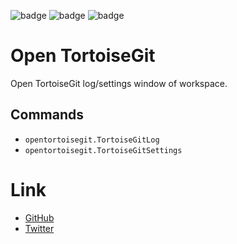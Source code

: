 ![badge](https://img.shields.io/github/issues/kuone314/VSCodeOpenTortoiseGit)
![badge](https://img.shields.io/github/forks/kuone314/VSCodeOpenTortoiseGit)
![badge](https://img.shields.io/github/stars/kuone314/VSCodeOpenTortoiseGit)

# Open TortoiseGit
Open TortoiseGit log/settings window of workspace.

## Commands
* `opentortoisegit.TortoiseGitLog`
* `opentortoisegit.TortoiseGitSettings`

# Link

* [GitHub](https://github.com/kuone314/VSCodeOpenTortoiseGit)
* [Twitter](https://twitter.com/KuoneTech)
